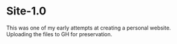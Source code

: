 # Site-1.0
This was one of my early attempts at creating a personal website. Uploading the files to GH for preservation.
